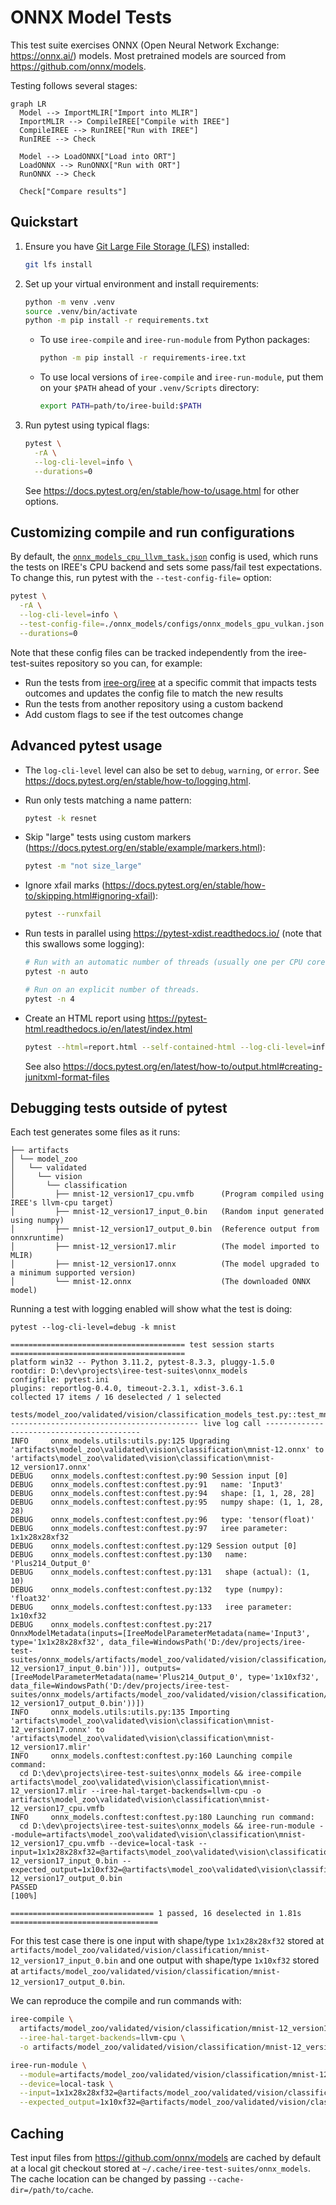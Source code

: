 # ONNX Model Tests

This test suite exercises ONNX (Open Neural Network Exchange: https://onnx.ai/)
models. Most pretrained models are sourced from https://github.com/onnx/models.

Testing follows several stages:

```mermaid
graph LR
  Model --> ImportMLIR["Import into MLIR"]
  ImportMLIR --> CompileIREE["Compile with IREE"]
  CompileIREE --> RunIREE["Run with IREE"]
  RunIREE --> Check

  Model --> LoadONNX["Load into ORT"]
  LoadONNX --> RunONNX["Run with ORT"]
  RunONNX --> Check

  Check["Compare results"]
```

## Quickstart

1. Ensure you have [Git Large File Storage (LFS)](https://git-lfs.com/)
   installed:

   ```bash
   git lfs install
   ```

2. Set up your virtual environment and install requirements:

    ```bash
    python -m venv .venv
    source .venv/bin/activate
    python -m pip install -r requirements.txt
    ```

    * To use `iree-compile` and `iree-run-module` from Python packages:

        ```bash
        python -m pip install -r requirements-iree.txt
        ```

    * To use local versions of `iree-compile` and `iree-run-module`, put them on
      your `$PATH` ahead of your `.venv/Scripts` directory:

        ```bash
        export PATH=path/to/iree-build:$PATH
        ```

3. Run pytest using typical flags:

    ```bash
    pytest \
      -rA \
      --log-cli-level=info \
      --durations=0
    ```

    See https://docs.pytest.org/en/stable/how-to/usage.html for other options.

## Customizing compile and run configurations

By default, the
[`onnx_models_cpu_llvm_task.json`](./configs/onnx_models_cpu_llvm_task.json)
config is used, which runs the tests on IREE's CPU backend and sets some
pass/fail test expectations. To change this, run pytest with the
`--test-config-file=` option:

```bash
pytest \
  -rA \
  --log-cli-level=info \
  --test-config-file=./onnx_models/configs/onnx_models_gpu_vulkan.json \
  --durations=0
```

Note that these config files can be tracked independently from the
iree-test-suites repository so you can, for example:

* Run the tests from [iree-org/iree](https://github.com/iree-org/iree) at a
  specific commit that impacts tests outcomes and updates the config file to
  match the new results
* Run the tests from another repository using a custom backend
* Add custom flags to see if the test outcomes change

## Advanced pytest usage

* The `log-cli-level` level can also be set to `debug`, `warning`, or `error`.
  See https://docs.pytest.org/en/stable/how-to/logging.html.
* Run only tests matching a name pattern:

    ```bash
    pytest -k resnet
    ```

* Skip "large" tests using custom markers
  (https://docs.pytest.org/en/stable/example/markers.html):

    ```bash
    pytest -m "not size_large"
    ```

* Ignore xfail marks
  (https://docs.pytest.org/en/stable/how-to/skipping.html#ignoring-xfail):

    ```bash
    pytest --runxfail
    ```

* Run tests in parallel using https://pytest-xdist.readthedocs.io/
  (note that this swallows some logging):

    ```bash
    # Run with an automatic number of threads (usually one per CPU core).
    pytest -n auto

    # Run on an explicit number of threads.
    pytest -n 4
    ```

* Create an HTML report using https://pytest-html.readthedocs.io/en/latest/index.html

    ```bash
    pytest --html=report.html --self-contained-html --log-cli-level=info
    ```

    See also
    https://docs.pytest.org/en/latest/how-to/output.html#creating-junitxml-format-files

## Debugging tests outside of pytest

Each test generates some files as it runs:

```text
├── artifacts
│ └── model_zoo
│   └── validated
│     └── vision
│       └── classification
│         ├── mnist-12_version17_cpu.vmfb      (Program compiled using IREE's llvm-cpu target)
│         ├── mnist-12_version17_input_0.bin   (Random input generated using numpy)
│         ├── mnist-12_version17_output_0.bin  (Reference output from onnxruntime)
│         ├── mnist-12_version17.mlir          (The model imported to MLIR)
│         ├── mnist-12_version17.onnx          (The model upgraded to a minimum supported version)
│         └── mnist-12.onnx                    (The downloaded ONNX model)
```

Running a test with logging enabled will show what the test is doing:

```console
pytest --log-cli-level=debug -k mnist

======================================= test session starts =======================================
platform win32 -- Python 3.11.2, pytest-8.3.3, pluggy-1.5.0
rootdir: D:\dev\projects\iree-test-suites\onnx_models
configfile: pytest.ini
plugins: reportlog-0.4.0, timeout-2.3.1, xdist-3.6.1
collected 17 items / 16 deselected / 1 selected

tests/model_zoo/validated/vision/classification_models_test.py::test_mnist
------------------------------------------ live log call ------------------------------------------
INFO     onnx_models.utils:utils.py:125 Upgrading 'artifacts\model_zoo\validated\vision\classification\mnist-12.onnx' to 'artifacts\model_zoo\validated\vision\classification\mnist-12_version17.onnx'
DEBUG    onnx_models.conftest:conftest.py:90 Session input [0]
DEBUG    onnx_models.conftest:conftest.py:91   name: 'Input3'
DEBUG    onnx_models.conftest:conftest.py:94   shape: [1, 1, 28, 28]
DEBUG    onnx_models.conftest:conftest.py:95   numpy shape: (1, 1, 28, 28)
DEBUG    onnx_models.conftest:conftest.py:96   type: 'tensor(float)'
DEBUG    onnx_models.conftest:conftest.py:97   iree parameter: 1x1x28x28xf32
DEBUG    onnx_models.conftest:conftest.py:129 Session output [0]
DEBUG    onnx_models.conftest:conftest.py:130   name: 'Plus214_Output_0'
DEBUG    onnx_models.conftest:conftest.py:131   shape (actual): (1, 10)
DEBUG    onnx_models.conftest:conftest.py:132   type (numpy): 'float32'
DEBUG    onnx_models.conftest:conftest.py:133   iree parameter: 1x10xf32
DEBUG    onnx_models.conftest:conftest.py:217 OnnxModelMetadata(inputs=[IreeModelParameterMetadata(name='Input3', type='1x1x28x28xf32', data_file=WindowsPath('D:/dev/projects/iree-test-suites/onnx_models/artifacts/model_zoo/validated/vision/classification/mnist-12_version17_input_0.bin'))], outputs=[IreeModelParameterMetadata(name='Plus214_Output_0', type='1x10xf32', data_file=WindowsPath('D:/dev/projects/iree-test-suites/onnx_models/artifacts/model_zoo/validated/vision/classification/mnist-12_version17_output_0.bin'))])
INFO     onnx_models.utils:utils.py:135 Importing 'artifacts\model_zoo\validated\vision\classification\mnist-12_version17.onnx' to 'artifacts\model_zoo\validated\vision\classification\mnist-12_version17.mlir'
INFO     onnx_models.conftest:conftest.py:160 Launching compile command:
  cd D:\dev\projects\iree-test-suites\onnx_models && iree-compile artifacts\model_zoo\validated\vision\classification\mnist-12_version17.mlir --iree-hal-target-backends=llvm-cpu -o artifacts\model_zoo\validated\vision\classification\mnist-12_version17_cpu.vmfb
INFO     onnx_models.conftest:conftest.py:180 Launching run command:
  cd D:\dev\projects\iree-test-suites\onnx_models && iree-run-module --module=artifacts\model_zoo\validated\vision\classification\mnist-12_version17_cpu.vmfb --device=local-task --input=1x1x28x28xf32=@artifacts\model_zoo\validated\vision\classification\mnist-12_version17_input_0.bin --expected_output=1x10xf32=@artifacts\model_zoo\validated\vision\classification\mnist-12_version17_output_0.bin
PASSED                                                                                       [100%]

================================ 1 passed, 16 deselected in 1.81s =================================
```

For this test case there is one input with shape/type `1x1x28x28xf32` stored at
`artifacts/model_zoo/validated/vision/classification/mnist-12_version17_input_0.bin` and one output
with shape/type `1x10xf32` stored at
`artifacts/model_zoo/validated/vision/classification/mnist-12_version17_output_0.bin`.

We can reproduce the compile and run commands with:

```bash
iree-compile \
  artifacts/model_zoo/validated/vision/classification/mnist-12_version17.mlir \
  --iree-hal-target-backends=llvm-cpu \
  -o artifacts/model_zoo/validated/vision/classification/mnist-12_version17_cpu.vmfb

iree-run-module \
  --module=artifacts/model_zoo/validated/vision/classification/mnist-12_version17_cpu.vmfb \
  --device=local-task \
  --input=1x1x28x28xf32=@artifacts/model_zoo/validated/vision/classification/mnist-12_version17_input_0.bin \
  --expected_output=1x10xf32=@artifacts/model_zoo/validated/vision/classification/mnist-12_version17_output_0.bin
```

## Caching

Test input files from https://github.com/onnx/models are cached by default at a
local git checkout stored at `~/.cache/iree-test-suites/onnx_models`. The cache
location can be changed by passing `--cache-dir=/path/to/cache`.
